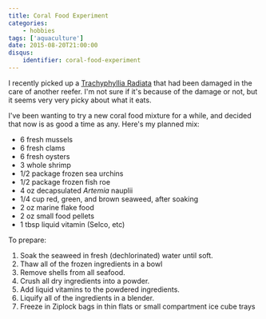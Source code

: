 ```yaml
---
title: Coral Food Experiment
categories:
    - hobbies
tags: ['aquaculture']
date: 2015-08-20T21:00:00
disqus:
    identifier: coral-food-experiment
---
```


I recently picked up a [Trachyphyllia Radiata][radiata] that had been damaged in
the care of another reefer. I'm not sure if it's because of the damage or not,
but it seems very very picky about what it eats.

<!-- more -->

I've been wanting to try a new coral food mixture for a while, and decided that
now is as good a time as any. Here's my planned mix:

- 6 fresh mussels
- 6 fresh clams
- 6 fresh oysters
- 3 whole shrimp
- 1/2 package frozen sea urchins
- 1/2 package frozen fish roe
- 4 oz decapsulated *Artemia* nauplii
- 1/4 cup red, green, and brown seaweed, after soaking
- 2 oz marine flake food
- 2 oz small food pellets
- 1 tbsp liquid vitamin (Selco, etc)

To prepare:

1. Soak the seaweed in fresh (dechlorinated) water until soft.
1. Thaw all of the frozen ingredients in a bowl
1. Remove shells from all seafood.
1. Crush all dry ingredients into a powder.
1. Add liquid vitamins to the powdered ingredients.
1. Liquify all of the ingredients in a blender.
1. Freeze in Ziplock bags in thin flats or small compartment ice cube trays

[radiata]: https://en.wikipedia.org/wiki/Open_brain_coral/ "Open Brain Coral"